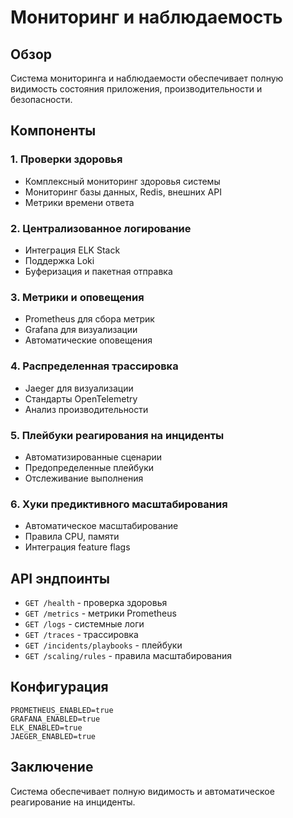# Мониторинг и наблюдаемость

## Обзор

Система мониторинга и наблюдаемости обеспечивает полную видимость состояния приложения, производительности и безопасности.

## Компоненты

### 1. Проверки здоровья

- Комплексный мониторинг здоровья системы
- Мониторинг базы данных, Redis, внешних API
- Метрики времени ответа

### 2. Централизованное логирование

- Интеграция ELK Stack
- Поддержка Loki
- Буферизация и пакетная отправка

### 3. Метрики и оповещения

- Prometheus для сбора метрик
- Grafana для визуализации
- Автоматические оповещения

### 4. Распределенная трассировка

- Jaeger для визуализации
- Стандарты OpenTelemetry
- Анализ производительности

### 5. Плейбуки реагирования на инциденты

- Автоматизированные сценарии
- Предопределенные плейбуки
- Отслеживание выполнения

### 6. Хуки предиктивного масштабирования

- Автоматическое масштабирование
- Правила CPU, памяти
- Интеграция feature flags

## API эндпоинты

- `GET /health` - проверка здоровья
- `GET /metrics` - метрики Prometheus
- `GET /logs` - системные логи
- `GET /traces` - трассировка
- `GET /incidents/playbooks` - плейбуки
- `GET /scaling/rules` - правила масштабирования

## Конфигурация

```env
PROMETHEUS_ENABLED=true
GRAFANA_ENABLED=true
ELK_ENABLED=true
JAEGER_ENABLED=true
```

## Заключение

Система обеспечивает полную видимость и автоматическое реагирование на инциденты.

